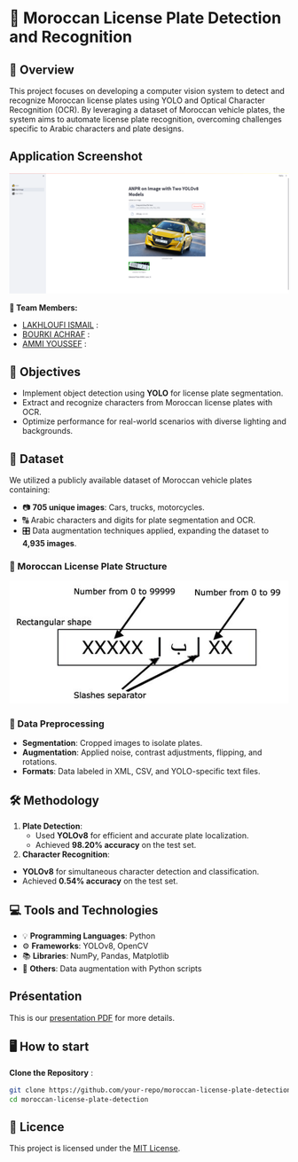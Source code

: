 # 🚗 Moroccan License Plate Detection and Recognition

## 📖 Overview

This project focuses on developing a computer vision system to detect and recognize Moroccan license plates using YOLO and Optical Character Recognition (OCR). By leveraging a dataset of Moroccan vehicle plates, the system aims to automate license plate recognition, overcoming challenges specific to Arabic characters and plate designs.
## Application Screenshot
![Application Screenshot](app_demo.png)

**👥 Team Members:**
- [LAKHLOUFI ISMAIL](https://github.com/ismaillakhloufi) :
- [BOURKI ACHRAF](https://github.com/BOURKI970/) : 
- [AMMI YOUSSEF](https://github.com/youssefammi123/) : 

## 🎯 Objectives
-  Implement object detection using **YOLO** for license plate segmentation.
-  Extract and recognize characters from Moroccan license plates with OCR.
-  Optimize performance for real-world scenarios with diverse lighting and backgrounds.

## 📂 Dataset
We utilized a publicly available dataset of Moroccan vehicle plates containing:
- 📷 **705 unique images**: Cars, trucks, motorcycles.
- 🔠 Arabic characters and digits for plate segmentation and OCR.
- 🎛️ Data augmentation techniques applied, expanding the dataset to **4,935 images**.

### 🚗 Moroccan License Plate Structure
![Moroccan License Plate Structure](Moroccan-license-plate-structure.jpg)


### 🔄 Data Preprocessing
-  **Segmentation**: Cropped images to isolate plates.
-  **Augmentation**: Applied noise, contrast adjustments, flipping, and rotations.
-  **Formats**: Data labeled in XML, CSV, and YOLO-specific text files.

## 🛠️ Methodology
1. **Plate Detection**:
   -  Used **YOLOv8** for efficient and accurate plate localization.
   -  Achieved **98.20% accuracy** on the test set.
2. **Character Recognition**:
  -  **YOLOv8** for simultaneous character detection and classification.
  -  Achieved **0.54% accuracy** on the test set.

## 💻 Tools and Technologies
- 💡 **Programming Languages**: Python
- ⚙️ **Frameworks**: YOLOv8, OpenCV
- 📚 **Libraries**: NumPy, Pandas, Matplotlib
- 🔧 **Others**: Data augmentation with Python scripts

## Présentation
This is our [presentation PDF](https://www.canva.com/design/DAGeLzc6G8w/xMNAD96WYagAGu5DdXI1eA/edit?utm_content=DAGeLzc6G8w&utm_campaign=designshare&utm_medium=link2&utm_source=sharebutton) for more details.


## 🖥️ How to start
 **Clone the Repository** :
   ```bash
  git clone https://github.com/your-repo/moroccan-license-plate-detection.git
cd moroccan-license-plate-detection
   ```

## 📜 Licence
This project is licensed under the [MIT License](LICENSE).  

